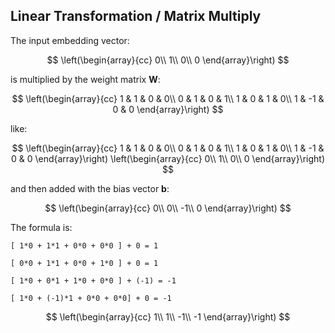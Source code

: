 Linear Transformation / Matrix Multiply
---------------------------------------

The input embedding vector:

$$
\left(\begin{array}{cc}
0\\
1\\
0\\
0
\end{array}\right)
$$

is multiplied by the weight matrix **W**:

$$
\left(\begin{array}{cc}
1 & 1 & 0 & 0\\
0 & 1 & 0 & 1\\
1 & 0 & 1 & 0\\
1 & -1 & 0 & 0
\end{array}\right)
$$

like:


$$
\left(\begin{array}{cc}
1 & 1 & 0 & 0\\
0 & 1 & 0 & 1\\
1 & 0 & 1 & 0\\
1 & -1 & 0 & 0
\end{array}\right)
\left(\begin{array}{cc}
0\\
1\\
0\\
0
\end{array}\right)
$$

and then added with the bias vector **b**:

$$
\left(\begin{array}{cc}
0\\
0\\
-1\\
0
\end{array}\right)
$$

The formula is:

```
[ 1*0 + 1*1 + 0*0 + 0*0 ] + 0 = 1

[ 0*0 + 1*1 + 0*0 + 1*0 ] + 0 = 1

[ 1*0 + 0*1 + 1*0 + 0*0 ] + (-1) = -1

[ 1*0 + (-1)*1 + 0*0 + 0*0] + 0 = -1
```

$$
\left(\begin{array}{cc}
1\\
1\\
-1\\
-1
\end{array}\right)
$$